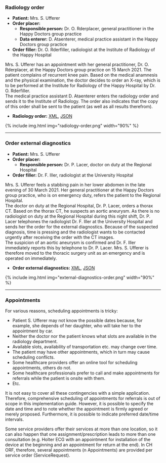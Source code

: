 ### Radiology order

* **Patient:** Mrs. S. Ufferer
* **Order placer:** 
   * **Responsible person:** Dr. O. Rderplacer, general practitioner in the Happy Doctors group practice
   * **Data enterer:** D. Ataenterer, medical practice assistant in the Happy Doctors group practice
* **Order filler:** Dr. O. Rderfiller, radiologist at the Institute of Radiology of the Happy Hospital

Mrs. S. Ufferer has an appointment with her general practitioner, Dr. O. Rderplacer, at the Happy Doctors group practice on 15 March 2021. The patient complains of recurrent knee pain. Based on the medical anamnesis and the physical examination, the doctor decides to order an X-ray, which is to be performed at the Institute for Radiology of the Happy Hospital by Dr. O. Rderfiller.   
The medical practice assistant D. Ataenterer enters the radiology order and sends it to the Institute of Radiology. The order also indicates that the copy of this order shall be sent to the patient (as well as all results therefrom).

* **Radiology order:** [XML](Bundle-radiology-order.xml.html), [JSON](Bundle-radiology-order.json.html)

{% include img.html img="radiology-order.png" width="90%" %}

*************************************************************************
### Order external diagnostics

* **Patient:** Mrs. S. Ufferer
* **Order placer:** 
   * **Responsible person:** Dr. P. Lacer, doctor on duty at the Regional Hospital
* **Order filler:** Dr. F. Iller, radiologist at the University Hospital

Mrs. S. Ufferer feels a stabbing pain in her lower abdomen in the late evening of 30 March 2021. Her general practitioner at the Happy Doctors group practice, who is on emergency duty, refers the patient to the Regional Hospital.   
The doctor on duty at the Regional Hospital, Dr. P. Lacer, orders a thorax CT. Based on the thorax CT, he suspects an aortic aneurysm. As there is no radiologist on duty at the Regional Hospital during this night shift, Dr. P. Lacer telephones the radiologist Dr. F. Iller at the University Hospital and sends her the order for the external diagnostics. Because of the suspected diagnosis, time is pressing and the radiologist wants to be contacted urgently after receiving the order with the CT images.   
The suspicion of an aortic aneurysm is confirmed and Dr. F. Iller immediately reports this by telephone to Dr. P. Lacer. Mrs. S. Ufferer is therefore moved to the thoracic surgery unit as an emergency and is operated on immediately. 

* **Order external diagnostics:** [XML](Bundle-external-diagnostics-order.xml.html), [JSON](Bundle-external-diagnostics-order.json.html)

{% include img.html img="external-diagnostics-order.png" width="90%" %}

*************************************************************************
### Appointments

For various reasons, scheduling appointments is tricky:
* Patient S. Ufferer may not know the possible dates because, for example, she depends of her daughter, who will take her to the appointment by car.
* Neither the doctor nor the patient knows what slots are available in the radiology department.
* Available slots, availability of transportation etc. may change over time.
* The patient may have other appointments, which in turn may cause scheduling conflicts.
* Some healthcare providers offer an online tool for scheduling appointments, others do not.
* Some healthcare professionals prefer to call and make appointments for referrals while the patient is onsite with them.
* Etc.

It is not easy to cover all these contingencies with a simple application. Therefore, comprehensive scheduling of appointments for referrals is out of scope in this implementation guide. However, it is possible to specify the date and time and to note whether the appointment is firmly agreed or merely proposed. Furthermore, it is possible to indicate preferred date/time intervals.  

Some service providers offer their services at more than one location, so it can also happen that one assignment/prescription leads to more than one consultation (e.g. Holter ECG with an appointment for installation of the device at the beginning and an appointment for return at the end). In CH ORF, therefore, several appointments (n Appointments) are provided per service order (ServiceRequest). 

